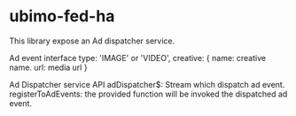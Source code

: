 # ubimo-fed-ha
This library expose an Ad dispatcher service.

Ad event interface
  type: 'IMAGE' or  'VIDEO',
  creative: {
    name: creative name.
    url: media url
  }

Ad Dispatcher service API
  adDispatcher$: Stream which dispatch ad event.
  registerToAdEvents: the provided function will be invoked the dispatched ad event.
